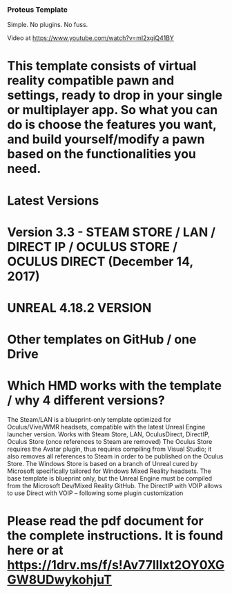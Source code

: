 ﻿### Proteus Template

Simple. No plugins. No fuss.

Video at https://www.youtube.com/watch?v=ml2xgiQ41BY 

# This template consists of virtual reality compatible pawn and settings, ready to drop in your single or multiplayer app. So what you can do is choose the features you want, and build yourself/modify a pawn based on the functionalities you need. #

# Latest Versions #

# Version 3.3  - STEAM STORE / LAN / DIRECT IP / OCULUS STORE / OCULUS DIRECT (December 14, 2017)
# UNREAL 4.18.2 VERSION

# Other templates on GitHub / one Drive #

# Which HMD works with the template / why 4 different versions? #

The Steam/LAN is a blueprint-only template optimized for Oculus/Vive/WMR headsets, compatible with the latest Unreal Engine launcher version. Works with Steam Store, LAN, OculusDirect, DirectIP, Oculus Store (once references to Steam are removed)
The Oculus Store requires the Avatar plugin, thus requires compiling from Visual Studio; it also removes all references to Steam in order to be published on the Oculus Store.
The Windows Store is based on a branch of Unreal cured by Microsoft specifically tailored for Windows Mixed Reality headsets. The base template is blueprint only, but the Unreal Engine must be compiled from the Microsoft Dev/Mixed Reality GitHub.
The DirectIP with VOIP allows to use Direct with VOIP – following some plugin customization

# Please read the pdf document for the complete instructions. It is found here or at https://1drv.ms/f/s!Av77lIIxt2OY0XGGW8UDwykohjuT #
